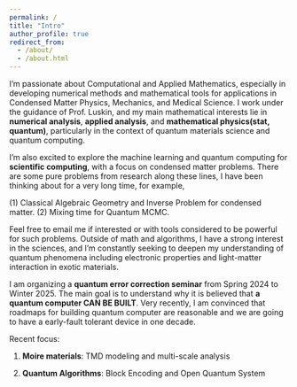 ```yaml
---
permalink: /
title: "Intro"
author_profile: true
redirect_from: 
  - /about/
  - /about.html
---
```

I’m passionate about Computational and Applied Mathematics, especially in developing numerical methods and mathematical tools for applications in Condensed Matter Physics, Mechanics, and Medical Science. I work under the guidance of Prof. Luskin, and my main mathematical interests lie in __numerical analysis__, __applied analysis__, and __mathematical physics(stat, quantum)__, particularly in the context of quantum materials science and quantum computing.

I’m also excited to explore the machine learning and quantum computing for __scientific computing__, with a focus on condensed matter problems. There are some pure problems from research along these lines, I have been thinking about for a very long time, for example, 

(1) Classical Algebraic Geometry and Inverse Problem for condensed matter.
(2) Mixing time for Quantum MCMC.

Feel free to email me if interested or with tools considered to be powerful for such problems. Outside of math and algorithms, I have a strong interest in the sciences, and I’m constantly seeking to deepen my understanding of quantum phenomena including electronic properties and light-matter interaction in exotic materials.

I am organizing a __quantum error correction seminar__ from Spring 2024 to Winter 2025. The main goal is to understand why it is believed that __a quantum computer CAN BE BUILT__. Very recently, I am convinced that roadmaps for building quantum computer are reasonable and we are going to have a early-fault tolerant device in one decade.

Recent focus:

1. __Moire materials__: TMD modeling and multi-scale analysis

2. __Quantum Algorithms__: Block Encoding and Open Quantum System






